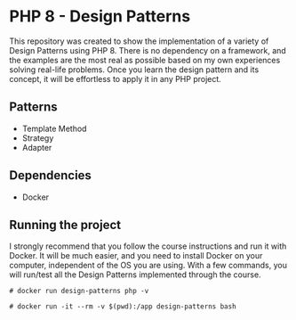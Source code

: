 # PHP 8 - Design Patterns

This repository was created to show the implementation of a variety of Design Patterns using PHP 8.
There is no dependency on a framework, and the examples are the most real as possible based on my own experiences solving real-life problems. Once you learn the design pattern and its concept, it will be effortless to apply it in any PHP project.

## Patterns

- Template Method
- Strategy
- Adapter

## Dependencies

- Docker

## Running the project

I strongly recommend that you follow the course instructions and run it with Docker. It will be much easier, and you need to install Docker on your computer, independent of the OS you are using.
With a few commands, you will run/test all the Design Patterns implemented through the course.

```# docker run design-patterns php -v```

```# docker run -it --rm -v $(pwd):/app design-patterns bash```

